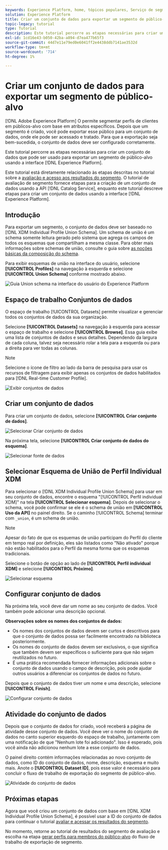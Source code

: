 ```yaml
---
keywords: Experience Platform, home, tópicos populares, Serviço de segmentação, segmentação, Segmentação, criar um conjunto de dados, exportar segmento do público-alvo, exportar segmento;
solution: Experience Platform
title: Criar um conjunto de dados para exportar um segmento de público-alvo
topic-legacy: tutorial
type: Tutorial
description: Este tutorial percorre as etapas necessárias para criar um conjunto de dados que pode ser usado para exportar um segmento de público-alvo usando a interface do usuário do Experience Platform.
exl-id: 1cd16e43-b050-42ba-a894-d7ea477b65f3
source-git-commit: 44d7e11e79ed0e6041ff2e4438ddb7141ae3532d
workflow-type: tm+mt
source-wordcount: '714'
ht-degree: 1%

---
```


# Criar um conjunto de dados para exportar um segmento de público-alvo

[!DNL Adobe Experience Platform] O permite segmentar perfis de clientes em públicos-alvo com base em atributos específicos. Depois que um segmento é criado, você pode exportar esse público para um conjunto de dados, onde ele pode ser acessado e tratado. Para que a exportação seja bem-sucedida, o conjunto de dados deve ser configurado corretamente.

Este tutorial percorre as etapas necessárias para criar um conjunto de dados que pode ser usado para exportar um segmento de público-alvo usando a interface [!DNL Experience Platform].

Este tutorial está diretamente relacionado às etapas descritas no tutorial sobre a [avaliação e acesso aos resultados do segmento](./evaluate-a-segment.md). O tutorial de avaliação de segmento fornece etapas para a criação de um conjunto de dados usando a API [!DNL Catalog Service], enquanto este tutorial descreve etapas para criar um conjunto de dados usando a interface [!DNL Experience Platform].

## Introdução

Para exportar um segmento, o conjunto de dados deve ser baseado no [!DNL XDM Individual Profile Union Schema]. Um schema de união é um schema somente leitura gerado pelo sistema que agrega os campos de todos os esquemas que compartilham a mesma classe. Para obter mais informações sobre schemas de união, consulte o guia sobre [as noções básicas da composição do schema](../../xdm/schema/composition.md#union).

Para exibir esquemas de união na interface do usuário, selecione **[!UICONTROL Profiles]** na navegação à esquerda e selecione **[!UICONTROL Union Schema]** conforme mostrado abaixo.

![Guia Union schema na interface do usuário do Experience Platform](../images/tutorials/segment-export-dataset/union.png)


## Espaço de trabalho Conjuntos de dados

O espaço de trabalho [!UICONTROL Datasets] permite visualizar e gerenciar todos os conjuntos de dados da sua organização.

Selecione **[!UICONTROL Datasets]** na navegação à esquerda para acessar o espaço de trabalho e selecione **[!UICONTROL Browse]**. Essa guia exibe uma lista de conjuntos de dados e seus detalhes. Dependendo da largura de cada coluna, talvez seja necessário rolar a tela para a esquerda ou para a direita para ver todas as colunas.

>[!NOTE]
>
>Selecione o ícone de filtro ao lado da barra de pesquisa para usar os recursos de filtragem para exibir apenas os conjuntos de dados habilitados para [!DNL Real-time Customer Profile].

![Exibir conjuntos de dados](../images/tutorials/segment-export-dataset/browse.png)

## Criar um conjunto de dados

Para criar um conjunto de dados, selecione **[!UICONTROL Criar conjunto de dados]**.

![Selecionar Criar conjunto de dados](../images/tutorials/segment-export-dataset/create-dataset.png)

Na próxima tela, selecione **[!UICONTROL Criar conjunto de dados do esquema]**.

![Selecionar fonte de dados](../images/tutorials/segment-export-dataset/create-from-schema.png)

## Selecionar Esquema de União de Perfil Individual XDM

Para selecionar o [!DNL XDM Individual Profile Union Schema] para usar em seu conjunto de dados, encontre o esquema &quot;[!UICONTROL Perfil individual XDM]&quot; na tela **[!UICONTROL Selecionar esquema]**. Depois de selecionar o schema, você pode confirmar se ele é o schema de união em **[!UICONTROL Uso da API]** no painel direito. Se o caminho [!UICONTROL Schema] terminar com `_union`, é um schema de união.

>[!NOTE]
>
>Apesar do fato de que os esquemas de união participam do Perfil do cliente em tempo real por definição, eles são listados como &quot;Não ativado&quot; porque não estão habilitados para o Perfil da mesma forma que os esquemas tradicionais.

Selecione o botão de opção ao lado de **[!UICONTROL Perfil individual XDM]** e selecione **[!UICONTROL Próximo]**.

![Selecionar esquema](../images/tutorials/segment-export-dataset/select-schema.png)

## Configurar conjunto de dados

Na próxima tela, você deve dar um nome ao seu conjunto de dados. Você também pode adicionar uma descrição opcional.

**Observações sobre os nomes dos conjuntos de dados:**
* Os nomes dos conjuntos de dados devem ser curtos e descritivos para que o conjunto de dados possa ser facilmente encontrado na biblioteca posteriormente.
* Os nomes do conjunto de dados devem ser exclusivos, o que significa que também devem ser específicos o suficiente para que não sejam reutilizados no futuro.
* É uma prática recomendada fornecer informações adicionais sobre o conjunto de dados usando o campo de descrição, pois pode ajudar outros usuários a diferenciar os conjuntos de dados no futuro.

Depois que o conjunto de dados tiver um nome e uma descrição, selecione **[!UICONTROL Finish]**.

![Configurar conjunto de dados](../images/tutorials/segment-export-dataset/configure-dataset.png)

## Atividade do conjunto de dados

Depois que o conjunto de dados for criado, você receberá a página de atividade desse conjunto de dados. Você deve ver o nome do conjunto de dados no canto superior esquerdo do espaço de trabalho, juntamente com uma notificação de que &quot;Nenhum lote foi adicionado&quot;. Isso é esperado, pois você ainda não adicionou nenhum lote a esse conjunto de dados.

O painel direito contém informações relacionadas ao novo conjunto de dados, como ID do conjunto de dados, nome, descrição, esquema e muito mais. Anote o **[!UICONTROL Dataset ID]**, pois esse valor é necessário para concluir o fluxo de trabalho de exportação do segmento de público-alvo.

![Atividade do conjunto de dados](../images/tutorials/segment-export-dataset/activity.png)

## Próximas etapas

Agora que você criou um conjunto de dados com base em [!DNL XDM Individual Profile Union Schema], é possível usar a ID do conjunto de dados para continuar o tutorial [avaliar e acessar os resultados do segmento](./evaluate-a-segment.md).

No momento, retorne ao tutorial de resultados do segmento de avaliação e escolha na etapa [gerar perfis para membros do público-alvo](./evaluate-a-segment.md#generate-profiles) do fluxo de trabalho de exportação de segmento.
